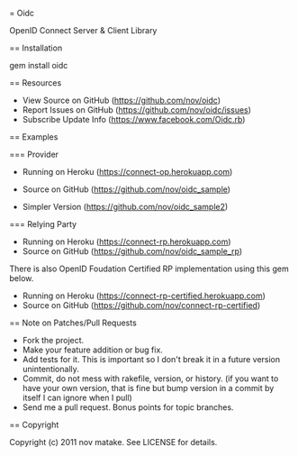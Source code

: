 = Oidc

OpenID Connect Server & Client Library

== Installation

  gem install oidc

== Resources

* View Source on GitHub (https://github.com/nov/oidc)
* Report Issues on GitHub (https://github.com/nov/oidc/issues)
* Subscribe Update Info (https://www.facebook.com/Oidc.rb)

== Examples

=== Provider

* Running on Heroku (https://connect-op.herokuapp.com)
* Source on GitHub (https://github.com/nov/oidc_sample)

* Simpler Version (https://github.com/nov/oidc_sample2)

=== Relying Party

* Running on Heroku (https://connect-rp.herokuapp.com)
* Source on GitHub (https://github.com/nov/oidc_sample_rp)

There is also OpenID Foudation Certified RP implementation using this gem below.

* Running on Heroku (https://connect-rp-certified.herokuapp.com)
* Source on GitHub (https://github.com/nov/connect-rp-certified)

== Note on Patches/Pull Requests

* Fork the project.
* Make your feature addition or bug fix.
* Add tests for it. This is important so I don't break it in a
  future version unintentionally.
* Commit, do not mess with rakefile, version, or history.
  (if you want to have your own version, that is fine but bump version in a commit by itself I can ignore when I pull)
* Send me a pull request. Bonus points for topic branches.

== Copyright

Copyright (c) 2011 nov matake. See LICENSE for details.
